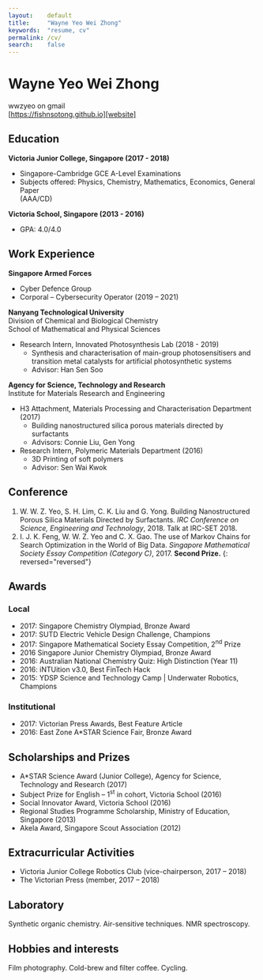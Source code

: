 ```yaml
---
layout:    default
title:     "Wayne Yeo Wei Zhong"
keywords:  "resume, cv"
permalink: /cv/
search:    false
---
```


# Wayne Yeo Wei Zhong

wwzyeo on gmail \
[https://fishnsotong.github.io][website]

## Education

**Victoria Junior College, Singapore (2017 - 2018)**
* Singapore-Cambridge GCE A-Level Examinations
* Subjects offered: Physics, Chemistry, Mathematics, Economics, General Paper\
(AAA/CD)

**Victoria School, Singapore (2013 - 2016)**
* GPA: 4.0/4.0

## Work Experience

**Singapore Armed Forces**
* Cyber Defence Group
* Corporal – Cybersecurity Operator (2019 – 2021)

**Nanyang Technological University** \
Division of Chemical and Biological Chemistry \
School of Mathematical and Physical Sciences
* Research Intern, Innovated Photosynthesis Lab (2018 - 2019)
  * Synthesis and characterisation of main-group photosensitisers and transition
    metal catalysts for artificial photosynthetic systems
  * Advisor: Han Sen Soo

**Agency for Science, Technology and Research** \
Institute for Materials Research and Engineering

- H3 Attachment, Materials Processing and Characterisation Department (2017)
  - Building nanostructured silica porous materials directed by surfactants
  - Advisors: Connie Liu, Gen Yong
- Research Intern, Polymeric Materials Department (2016)
  - 3D Printing of soft polymers
  - Advisor: Sen Wai Kwok


## Conference

1. W. W. Z. Yeo, S. H. Lim, C. K. Liu and G. Yong. Building Nanostructured
   Porous Silica Materials Directed by Surfactants. *IRC Conference on Science,
   Engineering and Technology*, 2018. Talk at IRC-SET 2018.
1. I. J. K. Feng, W. W. Z. Yeo and C. X. Gao. The use of Markov Chains for Search
   Optimization in the World of Big Data. *Singapore Mathematical Society Essay
   Competition (Category C)*, 2017. **Second Prize.**
{: reversed="reversed"}

## Awards

### Local

- 2017: Singapore Chemistry Olympiad, Bronze Award
- 2017: SUTD Electric Vehicle Design Challenge, Champions
- 2017: Singapore Mathematical Society Essay Competition, 2<sup>nd</sup> Prize
- 2016 Singapore Junior Chemistry Olympiad, Bronze Award
- 2016: Australian National Chemistry Quiz: High Distinction (Year 11)
- 2016: iNTUition v3.0, Best FinTech Hack
- 2015: YDSP Science and Technology Camp \| Underwater Robotics, Champions

### Institutional
- 2017: Victorian Press Awards, Best Feature Article
- 2016: East Zone A\*STAR Science Fair, Bronze Award

## Scholarships and Prizes

* A\*STAR Science Award (Junior College), Agency for Science, Technology and Research (2017)
* Subject Prize for English – 1<sup>st</sup> in cohort, Victoria School (2016)
* Social Innovator Award, Victoria School (2016)
* Regional Studies Programme Scholarship, Ministry of Education, Singapore (2013)
* Akela Award, Singapore Scout Association (2012)

## Extracurricular Activities

* Victoria Junior College Robotics Club (vice-chairperson, 2017 – 2018)
* The Victorian Press (member, 2017 – 2018)

## Laboratory
Synthetic organic chemistry. Air-sensitive techniques. NMR spectroscopy.

## Hobbies and interests
Film photography. Cold-brew and filter coffee. Cycling.

[website]: https://fishnsotong.github.io
